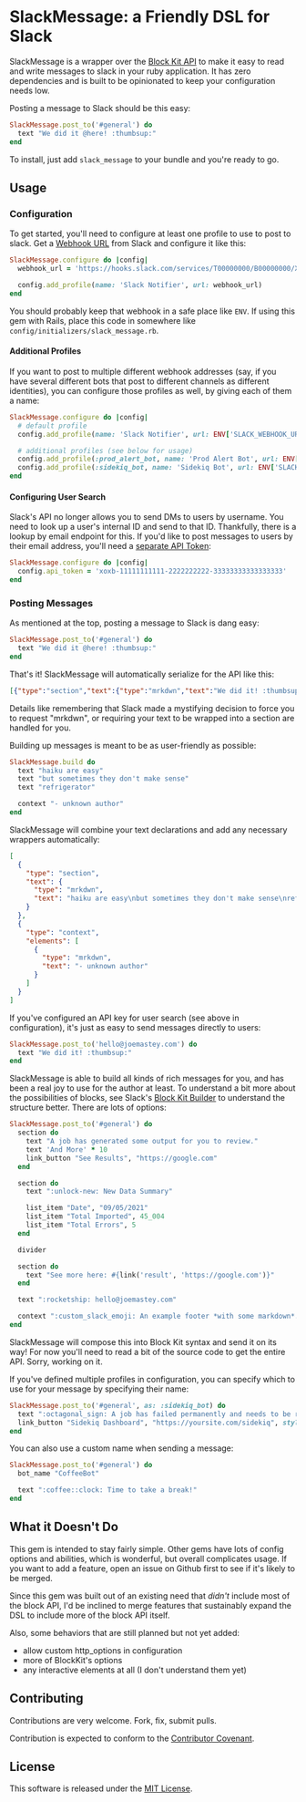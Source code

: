 SlackMessage: a Friendly DSL for Slack
=============

SlackMessage is a wrapper over the [Block Kit
API](https://app.slack.com/block-kit-builder/) to make it easy to read and
write messages to slack in your ruby application. It has zero dependencies and
is built to be opinionated to keep your configuration needs low.

Posting a message to Slack should be this easy:

```ruby
SlackMessage.post_to('#general') do
  text "We did it @here! :thumbsup:"
end
```

To install, just add `slack_message` to your bundle and you're ready to go.


Usage
------------

### Configuration

To get started, you'll need to configure at least one profile to use to post
to slack. Get a [Webhook URL](https://slack.com/help/articles/115005265063-Incoming-webhooks-for-Slack)
from Slack and configure it like this:

```ruby
SlackMessage.configure do |config|
  webhook_url = 'https://hooks.slack.com/services/T00000000/B00000000/XXXXXXXXXXXXXXXXXXXXXXXX'

  config.add_profile(name: 'Slack Notifier', url: webhook_url)
end
```

You should probably keep that webhook in a safe place like `ENV`. If using this
gem with Rails, place this code in somewhere like
`config/initializers/slack_message.rb`.

#### Additional Profiles

If you want to post to multiple different webhook addresses (say, if you have
several different bots that post to different channels as different identities),
you can configure those profiles as well, by giving each of them a name:

```ruby
SlackMessage.configure do |config|
  # default profile
  config.add_profile(name: 'Slack Notifier', url: ENV['SLACK_WEBHOOK_URL'])

  # additional profiles (see below for usage)
  config.add_profile(:prod_alert_bot, name: 'Prod Alert Bot', url: ENV['SLACK_PROD_ALERT_WEBHOOK_URL'])
  config.add_profile(:sidekiq_bot, name: 'Sidekiq Bot', url: ENV['SLACK_SIDEKIQ_WEBHOOK_URL'])
end
```

#### Configuring User Search

Slack's API no longer allows you to send DMs to users by username. You need to
look up a user's internal ID and send to that ID. Thankfully, there is a lookup
by email endpoint for this. If you'd like to post messages to users by their
email address, you'll need a
[separate API Token](https://api.slack.com/tutorials/tracks/getting-a-token):

```ruby
SlackMessage.configure do |config|
  config.api_token = 'xoxb-11111111111-2222222222-33333333333333333'
end
```

### Posting Messages

As mentioned at the top, posting a message to Slack is dang easy:

```ruby
SlackMessage.post_to('#general') do
  text "We did it @here! :thumbsup:"
end
```

That's it! SlackMessage will automatically serialize for the API like this:

```json
[{"type":"section","text":{"type":"mrkdwn","text":"We did it! :thumbsup:"}}]
```

Details like remembering that Slack made a mystifying decision to force you to
request "mrkdwn", or requiring your text to be wrapped into a section are handled
for you.

Building up messages is meant to be as user-friendly as possible:

```ruby
SlackMessage.build do
  text "haiku are easy"
  text "but sometimes they don't make sense"
  text "refrigerator"

  context "- unknown author"
end
```

SlackMessage will combine your text declarations and add any necessary wrappers
automatically:

```json
[
  {
    "type": "section",
    "text": {
      "type": "mrkdwn",
      "text": "haiku are easy\nbut sometimes they don't make sense\nrefrigerator"
    }
  },
  {
    "type": "context",
    "elements": [
      {
        "type": "mrkdwn",
        "text": "- unknown author"
      }
    ]
  }
]
```

If you've configured an API key for user search (see above in configuration),
it's just as easy to send messages directly to users:

```ruby
SlackMessage.post_to('hello@joemastey.com') do
  text "We did it! :thumbsup:"
end
```

SlackMessage is able to build all kinds of rich messages for you, and has been
a real joy to use for the author at least. To understand a bit more about the
possibilities of blocks, see Slack's [Block Kit
Builder](https://app.slack.com/block-kit-builder/) to understand the structure
better. There are lots of options:

```ruby
SlackMessage.post_to('#general') do
  section do
    text "A job has generated some output for you to review."
    text 'And More' * 10
    link_button "See Results", "https://google.com"
  end

  section do
    text ":unlock-new: New Data Summary"

    list_item "Date", "09/05/2021"
    list_item "Total Imported", 45_004
    list_item "Total Errors", 5
  end

  divider

  section do
    text "See more here: #{link('result', 'https://google.com')}"
  end

  text ":rocketship: hello@joemastey.com"

  context ":custom_slack_emoji: An example footer *with some markdown*."
end
```

SlackMessage will compose this into Block Kit syntax and send it on its way!
For now you'll need to read a bit of the source code to get the entire API. Sorry,
working on it.

If you've defined multiple profiles in configuration, you can specify which to
use for your message by specifying their name:

```ruby
SlackMessage.post_to('#general', as: :sidekiq_bot) do
  text ":octagonal_sign: A job has failed permanently and needs to be rescued."
  link_button "Sidekiq Dashboard", "https://yoursite.com/sidekiq", style: :danger
end
```

You can also use a custom name when sending a message:

```ruby
SlackMessage.post_to('#general') do
  bot_name "CoffeeBot"

  text ":coffee::clock: Time to take a break!"
end
```

What it Doesn't Do
------------

This gem is intended to stay fairly simple. Other gems have lots of config
options and abilities, which is wonderful, but overall complicates usage. If
you want to add a feature, open an issue on Github first to see if it's likely
to be merged.

Since this gem was built out of an existing need that _didn't_ include most of
the block API, I'd be inclined to merge features that sustainably expand the
DSL to include more of the block API itself.

Also, some behaviors that are still planned but not yet added:

* allow custom http_options in configuration
* more of BlockKit's options
* any interactive elements at all (I don't understand them yet)

Contributing
------------

Contributions are very welcome. Fork, fix, submit pulls.

Contribution is expected to conform to the [Contributor Covenant](https://github.com/jmmastey/slack_message/blob/master/CODE_OF_CONDUCT.md).

License
------------

This software is released under the [MIT License](https://github.com/jmmastey/slack_message/blob/master/MIT-LICENSE).
